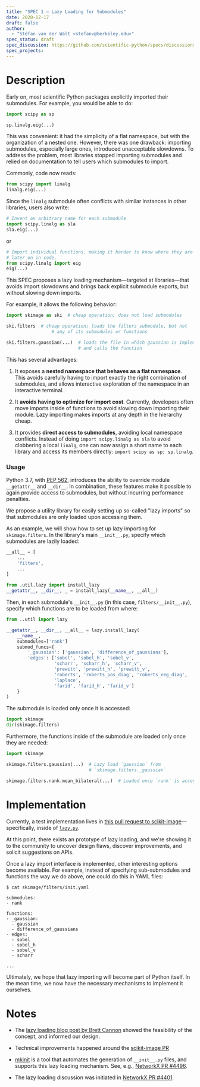```yaml
---
title: "SPEC 1 — Lazy Loading for Submodules"
date: 2020-12-17
draft: false
author:
  - "Stéfan van der Walt <stefanv@berkeley.edu>"
spec_status: draft
spec_discussion: https://github.com/scientific-python/specs/discussions/15
spec_projects:
---
```


# Description

Early on, most scientific Python packages explicitly imported their submodules.  For example, you would be able to do:

```python
import scipy as sp

sp.linalg.eig(...)
```

This was convenient: it had the simplicity of a flat namespace, but with the organization of a nested one.  However, there was one drawback: importing submodules, especially large ones, introduced unacceptable slowdowns.  To address the problem, most libraries stopped importing submodules and relied on documentation to tell users which submodules to import.

Commonly, code now reads:

```python
from scipy import linalg
linalg.eig(...)
```

Since the `linalg` submodule often conflicts with similar instances in other libraries, users also write:

```python
# Invent an arbitrary name for each submodule
import scipy.linalg as sla
sla.eig(...)
```

or

```python
# Import individual functions, making it harder to know where they are from
# later on in code.
from scipy.linalg import eig
eig(...)
```

This SPEC proposes a lazy loading mechanism—targeted at libraries—that
avoids import slowdowns and brings back explicit submodule exports,
but without slowing down imports.

For example, it allows the following behavior:

```python
import skimage as ski  # cheap operation; does not load submodules

ski.filters  # cheap operation; loads the filters submodule, but not
                 # any of its submodules or functions

ski.filters.gaussian(...)  # loads the file in which gaussian is implemented
                           # and calls the function

```

This has several advantages:

1. It exposes a **nested namespace that behaves as a flat namespace**.  This avoids carefully having to import exactly the right combination of submodules, and allows interactive exploration of the namespace in an interactive terminal.

2. It **avoids having to optimize for import cost**.  Currently, developers often move imports inside of functions to avoid slowing down importing their module. Lazy importing makes imports at any depth in the hierarchy cheap.

3. It provides **direct access to submodules**, avoiding local namespace conflicts.  Instead of doing ``import scipy.linalg as sla`` to avoid clobbering a local ``linalg``, one can now assign a short name to each library and access its members directly: ``import scipy as sp; sp.linalg``.

### Usage

Python 3.7, with [PEP 562](https://www.python.org/dev/peps/pep-0562/), introduces the ability to override module `__getattr__` and `__dir__`.  In combination, these features make it possible to again provide access to submodules, but without incurring performance penalties.

We propose a utility library for easily setting up so-called "lazy
imports" so that submodules are only loaded upon accessing them.

As an example, we will show how to set up lazy importing for
`skimage.filters`.  In the library's main `__init__.py`, specify which
submodules are lazily loaded:

```python
__all__ = [
    ...
    'filters',
    ...
]

from .util.lazy import install_lazy
__getattr__, __dir__, _ = install_lazy(__name__, __all__)
```

Then, in each submodule's `__init__.py` (in this case, `filters/__init__.py`), specify which functions are to be loaded from where:

```python
from ..util import lazy

__getattr__, __dir__, __all__ = lazy.install_lazy(
    __name__,
    submodules=['rank']
    submod_funcs={
        '_gaussian': ['gaussian', 'difference_of_gaussians'],
        'edges': ['sobel', 'sobel_h', 'sobel_v',
                  'scharr', 'scharr_h', 'scharr_v',
                  'prewitt', 'prewitt_h', 'prewitt_v',
                  'roberts', 'roberts_pos_diag', 'roberts_neg_diag',
                  'laplace',
                  'farid', 'farid_h', 'farid_v']
    }
)
```

The submodule is loaded only once it is accessed:

```python
import skimage
dir(skimage.filters)
```

Furthermore, the functions inside of the submodule are loaded only once they are needed:

```python
import skimage

skimage.filters.gaussian(...)  # Lazy load `gaussian` from
                               # `skimage.filters._gaussian`

skimage.filters.rank.mean_bilateral(...)  # Loaded once `rank` is accessed
```

# Implementation

Currently, a test implementation lives in [this pull request to scikit-image](https://github.com/scikit-image/scikit-image/pull/5101)—specifically, inside of [`lazy.py`](https://github.com/scikit-image/scikit-image/blob/f5727872efec270d643dd2c281b6f245b03ff937/skimage/util/lazy.py).

At this point, there exists an prototype of lazy loading, and we're
showing it to the community to uncover design flaws, discover improvements, and solicit suggestions on APIs.

Once a lazy import interface is implemented, other interesting options become available.  For example, instead of specifying sub-submodules and functions the way we do above, one could do this in YAML files:

```
$ cat skimage/filters/init.yaml

submodules:
- rank

functions:
- _gaussian:
  - gaussian
  - difference_of_gaussians
- edges:
  - sobel
  - sobel_h
  - sobel_v
  - scharr

...
```

Ultimately, we hope that lazy importing will become part of Python
itself.  In the mean time, we now have the necessary mechanisms to
implement it ourselves.

# Notes

- The [lazy loading blog post by Brett Cannon](https://snarky.ca/lazy-importing-in-python-3-7/) showed the feasibility of the concept, and informed our design.

- Technical improvements happened around the [scikit-image PR](https://github.com/scikit-image/scikit-image/pull/5101)

- [mkinit](https://github.com/Erotemic/mkinit) is a tool that automates the generation of `__init__.py` files, and supports this lazy loading mechanism.  See, e.g., [NetworkX PR #4496](https://github.com/networkx/networkx/pull/4496).

- The lazy loading discussion was initiated in [NetworkX PR #4401](https://github.com/networkx/networkx/pull/4401).

